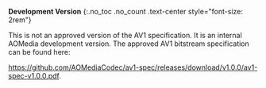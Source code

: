 <div id="draft-legend" class="alert alert-danger" markdown="1">

**Development Version**
{:.no_toc .no_count .text-center style="font-size: 2rem"}

This is not an approved version of the AV1 specification. It is an internal
AOMedia development version. The approved AV1 bitstream specification can be
found here:

<https://github.com/AOMediaCodec/av1-spec/releases/download/v1.0.0/av1-spec-v1.0.0.pdf>.

</div>
